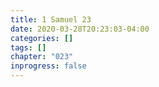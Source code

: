 ```yaml
---
title: 1 Samuel 23
date: 2020-03-28T20:23:03-04:00
categories: []
tags: []
chapter: "023"
inprogress: false
---
```


